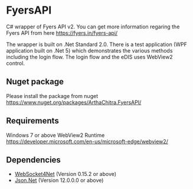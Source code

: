 # FyersAPI
C# wrapper of Fyers API v2. You can get more information regaring the Fyers API from here https://fyers.in/fyers-api/

The wrapper is built on .Net Standard 2.0. There is a test application (WPF application built on .Net 5) which demonstrates the various methods including the login flow. The login flow and the eDIS uses WebView2 control.

## Nuget package
Please install the package from nuget
https://www.nuget.org/packages/ArthaChitra.FyersAPI/

## Requirements
Windows 7 or above
WebView2 Runtime https://developer.microsoft.com/en-us/microsoft-edge/webview2/

## Dependencies
- [WebSocket4Net](https://www.nuget.org/packages/WebSocket4Net) (Version 0.15.2 or above)
- [Json.Net](https://github.com/JamesNK/Newtonsoft.Json) (Version 12.0.0.0 or above)

